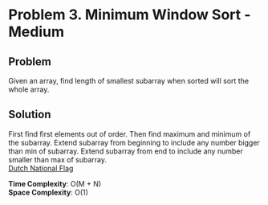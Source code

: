 # Problem 3. Minimum Window Sort - Medium

## Problem
Given an array, find length of smallest subarray when sorted will sort the whole array.

## Solution
First find first elements out of order. Then find maximum and minimum of the subarray. Extend subarray from beginning to include any number bigger than min of subarray. Extend subarray from end to include any number smaller than max of subarray. <br />
[Dutch National Flag](https://github.com/jecjung520/Algorithm/blob/main/Two%20Pointers/Dutch%20National%20Flag%20Problems%20-%20Medium/dutchFlag.cc)

**Time Complexity**: O(M + N) <br />
**Space Complexity**: O(1)
